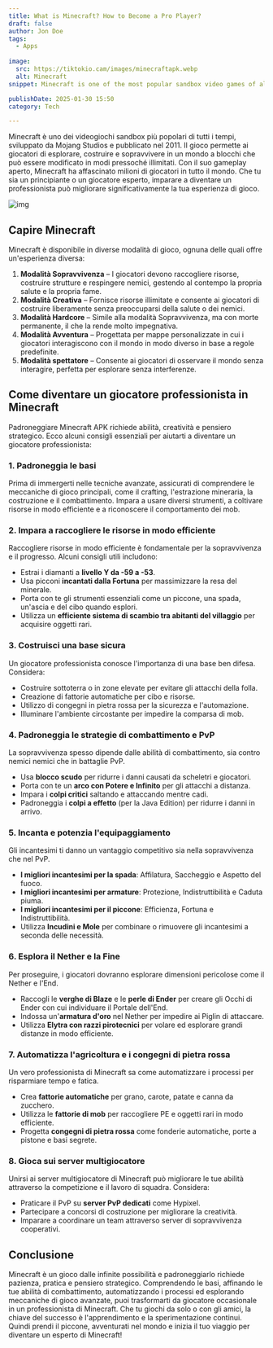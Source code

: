 ```yaml
---
title: What is Minecraft? How to Become a Pro Player?
draft: false
author: Jon Doe 
tags:
  - Apps
 
image:
  src: https://tiktokio.cam/images/minecraftapk.webp
  alt: Minecraft
snippet: Minecraft is one of the most popular sandbox video games of all time, developed by Mojang Studios and released in 2011.

publishDate: 2025-01-30 15:50
category: Tech

---
```


Minecraft è uno dei videogiochi sandbox più popolari di tutti i tempi, sviluppato da Mojang Studios e pubblicato nel 2011. Il gioco permette ai giocatori di esplorare, costruire e sopravvivere in un mondo a blocchi che può essere modificato in modi pressoché illimitati. Con il suo gameplay aperto, Minecraft ha affascinato milioni di giocatori in tutto il mondo. Che tu sia un principiante o un giocatore esperto, imparare a diventare un professionista può migliorare significativamente la tua esperienza di gioco.

![img](https://tiktokio.cam/images/minecraftapk.webp)

## Capire Minecraft ##
Minecraft è disponibile in diverse modalità di gioco, ognuna delle quali offre un'esperienza diversa:

1. **Modalità Sopravvivenza** – I giocatori devono raccogliere risorse, costruire strutture e respingere nemici, gestendo al contempo la propria salute e la propria fame.
2. **Modalità Creativa** – Fornisce risorse illimitate e consente ai giocatori di costruire liberamente senza preoccuparsi della salute o dei nemici.
3. **Modalità Hardcore** – Simile alla modalità Sopravvivenza, ma con morte permanente, il che la rende molto impegnativa.
4. **Modalità Avventura** – Progettata per mappe personalizzate in cui i giocatori interagiscono con il mondo in modo diverso in base a regole predefinite.
5. **Modalità spettatore** – Consente ai giocatori di osservare il mondo senza interagire, perfetta per esplorare senza interferenze.

## Come diventare un giocatore professionista in Minecraft ##
Padroneggiare Minecraft APK richiede abilità, creatività e pensiero strategico. Ecco alcuni consigli essenziali per aiutarti a diventare un giocatore professionista:

### 1. Padroneggia le basi ###
Prima di immergerti nelle tecniche avanzate, assicurati di comprendere le meccaniche di gioco principali, come il crafting, l'estrazione mineraria, la costruzione e il combattimento. Impara a usare diversi strumenti, a coltivare risorse in modo efficiente e a riconoscere il comportamento dei mob.

### 2. Impara a raccogliere le risorse in modo efficiente ###
Raccogliere risorse in modo efficiente è fondamentale per la sopravvivenza e il progresso. Alcuni consigli utili includono:

* Estrai i diamanti a **livello Y da \-59 a \-53**.
* Usa picconi **incantati dalla Fortuna** per massimizzare la resa del minerale.
* Porta con te gli strumenti essenziali come un piccone, una spada, un'ascia e del cibo quando esplori.
* Utilizza un **efficiente sistema di scambio tra abitanti del villaggio** per acquisire oggetti rari.

### 3. Costruisci una base sicura ###
Un giocatore professionista conosce l'importanza di una base ben difesa. Considera:

* Costruire sottoterra o in zone elevate per evitare gli attacchi della folla.
* Creazione di fattorie automatiche per cibo e risorse.
* Utilizzo di congegni in pietra rossa per la sicurezza e l'automazione.
* Illuminare l'ambiente circostante per impedire la comparsa di mob.

### 4. Padroneggia le strategie di combattimento e PvP ###
La sopravvivenza spesso dipende dalle abilità di combattimento, sia contro nemici nemici che in battaglie PvP.

* Usa **blocco scudo** per ridurre i danni causati da scheletri e giocatori.
* Porta con te un **arco con Potere e Infinito** per gli attacchi a distanza.
* Impara i **colpi critici** saltando e attaccando mentre cadi.
* Padroneggia i **colpi a effetto** (per la Java Edition) per ridurre i danni in arrivo.

### 5. Incanta e potenzia l'equipaggiamento ###
Gli incantesimi ti danno un vantaggio competitivo sia nella sopravvivenza che nel PvP.

* **I migliori incantesimi per la spada**: Affilatura, Saccheggio e Aspetto del fuoco.
* **I migliori incantesimi per armature**: Protezione, Indistruttibilità e Caduta piuma.
* **I migliori incantesimi per il piccone**: Efficienza, Fortuna e Indistruttibilità.
* Utilizza **Incudini e Mole** per combinare o rimuovere gli incantesimi a seconda delle necessità.

### 6. Esplora il Nether e la Fine ###
Per proseguire, i giocatori dovranno esplorare dimensioni pericolose come il Nether e l'End.

* Raccogli le **verghe di Blaze** e le **perle di Ender** per creare gli Occhi di Ender con cui individuare il Portale dell'End.
* Indossa un'**armatura d'oro** nel Nether per impedire ai Piglin di attaccare.
* Utilizza **Elytra con razzi pirotecnici** per volare ed esplorare grandi distanze in modo efficiente.

### 7. Automatizza l'agricoltura e i congegni di pietra rossa ###
Un vero professionista di Minecraft sa come automatizzare i processi per risparmiare tempo e fatica.

* Crea **fattorie automatiche** per grano, carote, patate e canna da zucchero.
* Utilizza le **fattorie di mob** per raccogliere PE e oggetti rari in modo efficiente.
* Progetta **congegni di pietra rossa** come fonderie automatiche, porte a pistone e basi segrete.

### 8. Gioca sui server multigiocatore ###
Unirsi ai server multigiocatore di Minecraft può migliorare le tue abilità attraverso la competizione e il lavoro di squadra. Considera:

* Praticare il PvP su **server PvP dedicati** come Hypixel.
* Partecipare a concorsi di costruzione per migliorare la creatività.
* Imparare a coordinare un team attraverso server di sopravvivenza cooperativi.

## Conclusione ##
Minecraft è un gioco dalle infinite possibilità e padroneggiarlo richiede pazienza, pratica e pensiero strategico. Comprendendo le basi, affinando le tue abilità di combattimento, automatizzando i processi ed esplorando meccaniche di gioco avanzate, puoi trasformarti da giocatore occasionale in un professionista di Minecraft. Che tu giochi da solo o con gli amici, la chiave del successo è l'apprendimento e la sperimentazione continui. Quindi prendi il piccone, avventurati nel mondo e inizia il tuo viaggio per diventare un esperto di Minecraft!



